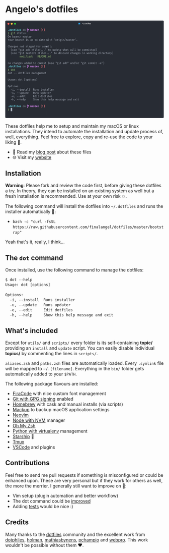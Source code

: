 # Angelo's dotfiles

![Dotfiles preview](https://raw.githubusercontent.com/finalangel/dotfiles/master/preview.png)

These dotfiles help me to setup and maintain my macOS or linux installations.
They intend to automate the installation and update process of, well,
everything. Feel free to explore, copy and re-use the code to your liking 🤗.

- 📖 Read my [blog post](https://angelo.dini.dev/blog) about these files
- 🌐 Visit my [website](https://angelo.dini.dev)

## Installation

**Warning**: Please fork and review the code first, before giving these dotfiles
a try. In theory, they can be installed on an existing system as well but a
fresh installation is recommended. Use at your own risk 💥.

The following command will install the dotfiles into `~/.dotfiles` and runs the
installer automatically 🤖:

- `bash -c "curl -fsSL https://raw.githubusercontent.com/finalangel/dotfiles/master/bootstrap"`

Yeah that's it, really, I think...

## The `dot` command

Once installed, use the following command to manage the dotfiles:

    $ dot --help
    Usage: dot [options]

    Options:
      -i, --install  Runs installer
      -u, --update   Runs updater
      -e, --edit     Edit dotfiles
      -h, --help     Show this help message and exit

## What's included

Except for `utils/` and `scripts/` every folder is its self-containing
**topic/** providing an `install` and `update` script. You can easily disable
individual **topics/** by commenting the lines in `scripts/`.

`aliases.zsh` and `paths.zsh` files are automatically loaded. Every `.symlink`
file will be mapped to `~/.[filename]`. Everything in the `bin/` folder gets
automatically added to your `$PATH`.

The following package flavours are installed:

- [FiraCode](https://github.com/tonsky/FiraCode) with nice custom font management
- [Git with GPG signing](https://gnupg.org/) enabled
- [Homebrew](https://brew.sh/) with cask and manual installs (via scripts)
- [Mackup](https://github.com/lra/mackup) to backup macOS application settings
- [Neovim](https://neovim.io/)
- [Node with NVM](https://github.com/nvm-sh/nvm) manager
- [Oh My Zsh](https://github.com/ohmyzsh/ohmyzsh)
- [Python with virtualenv](https://virtualenv.pypa.io/en/latest/) management
- [Starship](https://starship.rs/) 🚀
- [Tmux](https://github.com/tmux/tmux)
- [VSCode](https://code.visualstudio.com/) and plugins

## Contributions

Feel free to send me pull requests if something is misconfigured or could be
enhanced upon. These are very personal but if they work for others as well,
the more the merrier. I generally still want to improve on 🐛:

- Vim setup (plugin automation and better workflow)
- The dot command could be [improved](https://github.com/webpro/dotfiles/blob/master/bin/dotfiles)
- Adding [tests](https://github.com/webpro/dotfiles/tree/master/test) would be nice :)

## Credits

Many thanks to the [dotfiles](https://dotfiles.github.io/) community and
the excellent work from [dotphiles](https://github.com/dotphiles/dotphiles),
[holman](https://github.com/holman/dotfiles),
[mathiasbynens](https://github.com/mathiasbynens/dotfiles),
[pchampio](https://github.com/pchampio/dotfiles) and
[webpro](https://github.com/webpro/dotfiles). This work wouldn't be possible
without them ❤️.
